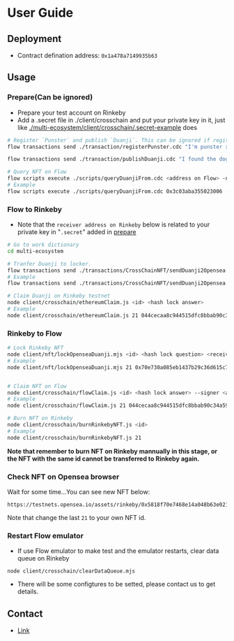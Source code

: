# User Guide
## Deployment
* Contract defination address: `0x1a478a7149935b63`

## Usage
### Prepare(Can be ignored)
* Prepare your test account on Rinkeby
* Add a .secret file in ./client/crosschain and put your private key in it, just like [./multi-ecosystem/client/crosschain/.secret-example](./multi-ecosystem/client/crosschain/.secret-example) does   

```sh
# Register `Punster` and publish `Duanji`. This can be ignored if registering `Punster` and publishing `Duanji` have already happened through our website http://punster.stonelens.com/
flow transactions send ./transaction/registerPunster.cdc "I'm punster xxx" <Real IPFS URL>

flow transactions send ./transaction/publishDuanji.cdc "I found the dog is so funny" <Real IPFS URL>

# Query NFT on Flow
flow scripts execute ./scripts/queryDuanjiFrom.cdc <address on Flow> -n testnet
# Example
flow scripts execute ./scripts/queryDuanjiFrom.cdc 0x3c03aba355023006 -n testnet
```

### Flow to Rinkeby
* Note that the `receiver address on Rinkeby` below is related to your private key in "`.secret`" added in [prepare](#preparecan-be-ignored)

```sh
# Go to work dictionary
cd multi-ecosystem

# Tranfer Duanji to locker. 
flow transactions send ./transactions/CrossChainNFT/sendDuanji2Opensea.cdc <hash lock question> <receiver address on Rinkeby> <Duanji id> --signer <Duanji Owner on Flow> -n testnet
# Example
flow transactions send ./transactions/CrossChainNFT/sendDuanji2Opensea.cdc 0x70e730a085eb1437b29c36d615c78648ef8be1bc19688b437ecbc1cf89b8b217 0x71Fa7558e22Ba5265a1e9069dcd2be7c6735BE23 21 --signer testnet-Frank -n testnet

# Claim Duanji on Rinkeby testnet
node client/crosschain/ethereumClaim.js <id> <hash lock answer>
# Example
node client/crosschain/ethereumClaim.js 21 044cecaa8c944515dfc8bbab90c34a5973e75f60015bfa2af985176c33a91217
```

### Rinkeby to Flow
```sh
# Lock Rinkeby NFT
node client/nft/lockOpenseaDuanji.mjs <id> <hash lock question> <receiver address on target Chain (here it is Flow)>
# Example
node client/nft/lockOpenseaDuanji.mjs 21 0x70e730a085eb1437b29c36d615c78648ef8be1bc19688b437ecbc1cf89b8b217 0x3c03aba355023006


# Claim NFT on Flow
node client/crosschain/flowClaim.js <id> <hash lock answer> --signer <any account on Flow> -n testnet
# Example
node client/crosschain/flowClaim.js 21 044cecaa8c944515dfc8bbab90c34a5973e75f60015bfa2af985176c33a91217 --signer testnet-Frank -n testnet

# Burn NFT on Rinkeby
node client/crosschain/burnRinkebyNFT.js <id>
# Example
node client/crosschain/burnRinkebyNFT.js 21
```


**Note that remember to burn NFT on Rinkeby mannually in this stage, or the NFT with the same id cannot be transferred to Rinkeby again.**  

### Check NFT on Opensea browser

Wait for some time...You can see new NFT below:
```
https://testnets.opensea.io/assets/rinkeby/0x5818f70e7468e14a048b63e0211a1f4a5a4534e2/21
```
Note that change the last `21` to your own NFT id.

### Restart Flow emulator
* If use Flow emulator to make test and the emulator restarts, clear data queue on Rinkeby
```
node client/crosschain/clearDataQueue.mjs
```
* There will be some configtures to be setted, please contact us to get details.

## Contact
* [Link](https://linktr.ee/dantenetwork)

